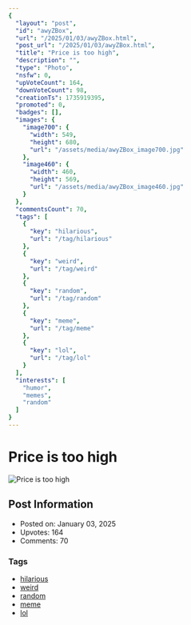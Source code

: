 ```yaml
---
{
  "layout": "post",
  "id": "awyZBox",
  "url": "/2025/01/03/awyZBox.html",
  "post_url": "/2025/01/03/awyZBox.html",
  "title": "Price is too high",
  "description": "",
  "type": "Photo",
  "nsfw": 0,
  "upVoteCount": 164,
  "downVoteCount": 98,
  "creationTs": 1735919395,
  "promoted": 0,
  "badges": [],
  "images": {
    "image700": {
      "width": 549,
      "height": 680,
      "url": "/assets/media/awyZBox_image700.jpg"
    },
    "image460": {
      "width": 460,
      "height": 569,
      "url": "/assets/media/awyZBox_image460.jpg"
    }
  },
  "commentsCount": 70,
  "tags": [
    {
      "key": "hilarious",
      "url": "/tag/hilarious"
    },
    {
      "key": "weird",
      "url": "/tag/weird"
    },
    {
      "key": "random",
      "url": "/tag/random"
    },
    {
      "key": "meme",
      "url": "/tag/meme"
    },
    {
      "key": "lol",
      "url": "/tag/lol"
    }
  ],
  "interests": [
    "humor",
    "memes",
    "random"
  ]
}
---
```


# Price is too high

![Price is too high](/assets/media/awyZBox_image700.jpg)

## Post Information

- Posted on: January 03, 2025
- Upvotes: 164
- Comments: 70

### Tags

- [hilarious](/tag/hilarious)
- [weird](/tag/weird)
- [random](/tag/random)
- [meme](/tag/meme)
- [lol](/tag/lol)
